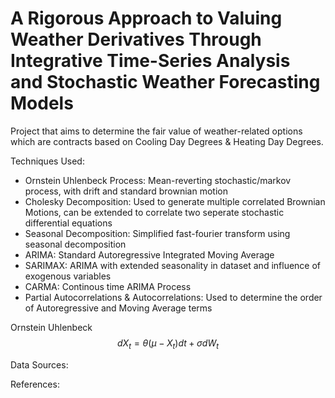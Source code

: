 # A Rigorous Approach to Valuing Weather Derivatives Through Integrative Time-Series Analysis and Stochastic Weather Forecasting Models
Project that aims to determine the fair value of weather-related options which are contracts based on Cooling Day Degrees &amp; Heating Day Degrees. 


 Techniques Used:
- Ornstein Uhlenbeck Process: Mean-reverting stochastic/markov process, with drift and standard brownian motion
- Cholesky Decomposition: Used to generate multiple correlated Brownian Motions, can be extended to correlate two seperate stochastic differential equations
- Seasonal Decomposition: Simplified fast-fourier transform using seasonal decomposition
- ARIMA: Standard Autoregressive Integrated Moving Average
- SARIMAX: ARIMA with extended seasonality in dataset and influence of exogenous variables
- CARMA: Continous time ARIMA Process
- Partial Autocorrelations & Autocorrelations: Used to determine the order of Autoregressive and Moving Average terms


Ornstein Uhlenbeck
$$
dX_t = \theta (\mu - X_t) dt + \sigma dW_t
$$






Data Sources: 



References:








  
